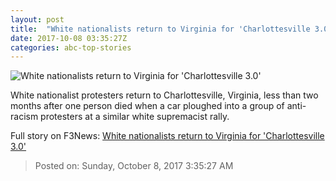 ```yaml
---
layout: post
title:  "White nationalists return to Virginia for 'Charlottesville 3.0'"
date: 2017-10-08 03:35:27Z
categories: abc-top-stories
---
```


![White nationalists return to Virginia for 'Charlottesville 3.0'](http://www.abc.net.au/news/image/8801576-1x1-700x700.jpg)

White nationalist protesters return to Charlottesville, Virginia, less than two months after one person died when a car ploughed into a group of anti-racism protesters at a similar white supremacist rally.


Full story on F3News: [White nationalists return to Virginia for 'Charlottesville 3.0'](http://www.f3nws.com/n/EPmySH)

> Posted on: Sunday, October 8, 2017 3:35:27 AM
